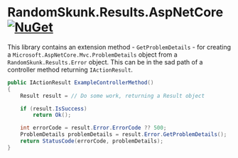 # RandomSkunk.Results.AspNetCore [![NuGet](https://img.shields.io/nuget/vpre/RandomSkunk.Results.AspNetCore.svg)](https://www.nuget.org/packages/RandomSkunk.Results.AspNetCore)

This library contains an extension method - `GetProblemDetails` - for creating a `Microsoft.AspNetCore.Mvc.ProblemDetails` object from a `RandomSkunk.Results.Error` object. This can be in the sad path of a controller method returning `IActionResult`.

```c#
public IActionResult ExampleControllerMethod()
{
    Result result = // Do some work, returning a Result object

    if (result.IsSuccess)
        return Ok();

    int errorCode = result.Error.ErrorCode ?? 500;
    ProblemDetails problemDetails = result.Error.GetProblemDetails();
    return StatusCode(errorCode, problemDetails);
}
```
